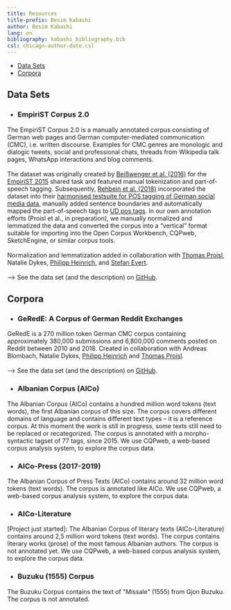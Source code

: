 ```yaml
---
title: Resources
title-prefix: Besim Kabashi
author: Besim Kabashi
lang: en
bibliography: kabashi_bibliography.bib
csl: chicago-author-date.csl
---
```


- [Data Sets](#data-sets)
- [Corpora](#corpora)


## Data Sets ##

- ### EmpiriST Corpus 2.0 ###
The EmpiriST Corpus 2.0 is a manually annotated corpus consisting of
German web pages and German computer-mediated communication (CMC),
i.e. written discourse. Examples for CMC genres are monologic and
dialogic tweets, social and professional chats, threads from Wikipedia
talk pages, WhatsApp interactions and blog comments.
\
\
The dataset was originally created by [Beißwenger et
al. (2016)](https://www.aclweb.org/anthology/W16-2606/) for the
[EmpiriST 2015](https://sites.google.com/site/empirist2015/) shared
task and featured manual tokenization and part-of-speech
tagging. Subsequently, [Rehbein et al.
(2018)](https://www.oeaw.ac.at/fileadmin/subsites/academiaecorpora/PDF/konvens18_03.pdf)
incorporated the dataset into their [harmonised testsuite for POS
tagging of German social media
data](https://www.cl.uni-heidelberg.de/~rehbein/tweeDe.mhtml),
manually added sentence boundaries and automatically mapped the
part-of-speech tags to [UD pos
tags](https://universaldependencies.org/u/pos/all.html). In our own
annotation efforts (Proisl et al., in preparation), we manually
normalized and lemmatized the data and converted the corpus into a
“vertical” format suitable for importing into the Open Corpus
Workbench, CQPweb, SketchEngine, or similar corpus tools.
\
\
Normalization and lemmatization added in collaboration with [Thomas
Proisl](https://thomas-proisl.de), Natalie Dykes, [Philipp
Heinrich](https://philipp-heinrich.eu/), and [Stefan
Evert](http://stefan-evert.de/).
\
\
–> See the data set (and the description) on
[GitHub](https://github.com/fau-klue/empirist-corpus).

## Corpora ##


- ### GeRedE: A Corpus of German Reddit Exchanges ###
GeRedE is a 270 million token German CMC corpus containing
approximately 380,000 submissions and 6,800,000 comments posted on
Reddit between 2010 and 2018.
Created in collaboration with Andreas Blombach, Natalie Dykes,
[Philipp Heinrich](https://philipp-heinrich.eu/) and [Thomas
Proisl](https://thomas-proisl.de/).
\
\
–> See the data set (and the description) on
[GitHub](https://github.com/fau-klue/german-reddit-korpus).


- ### Albanian Corpus (AlCo) ###
The Albanian Corpus (AlCo) contains a hundred million word tokens
(text words), the first Albanian corpus of this size. The corpus
covers different domains of language and contains different text types
– it is a reference corpus. At this moment the work is still in
progress, some texts still need to be replaced or recategorized. The
corpus is annotated with a morpho-syntactic tagset of 77 tags, since 2015.
We use CQPweb, a web-based corpus analysis system, to explore
the corpus data.

- ### AlCo-Press (2017-2019) ###
The Albanian Corpus of Press Texts (AlCo) contains around 32 million
word tokens (text words). The corpus is annotated like AlCo. We use
CQPweb, a web-based corpus analysis system, to explore the corpus
data.

- ### AlCo-Literature ###
[Project just started]: The Albanian Corpus of literary texts
(AlCo-Literature) contains around 2,5 million word tokens (text
words). The corpus contains literary works (prose) of the most famous
Albanian authors. The corpus is not annotated yet.  We use CQPweb, a
web-based corpus analysis system, to explore the corpus data.

- ### Buzuku (1555) Corpus ###
The Buzuku Corpus contains the text of "Missale" (1555) from Gjon
Buzuku. The corpus is not annotated.


<!-- ## News ## -->

